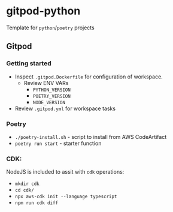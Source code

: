 # gitpod-python

Template for `python`/`poetry` projects

## Gitpod   
### Getting started   
- Inspect `.gitpod.Dockerfile` for configuration of workspace.  
  - Review ENV VARs 
    - `PYTHON_VERSION`
    - `POETRY_VERSION`
    - `NODE_VERSION`
- Review `.gitpod.yml` for workspace tasks

### Poetry
- `./poetry-install.sh` - script to install from AWS CodeArtifact
- `poetry run start` - starter function

### CDK:
NodeJS is included to assit with `cdk` operations:
- `mkdir cdk`
- `cd cdk/`
- `npx aws-cdk init --language typescript`
- `npm run cdk diff`